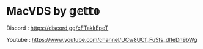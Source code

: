 # MacVDS by 𝕘𝕖𝕥𝕥𝕠

Discord : https://discord.gg/cFTakkEpeT

Youtube : https://www.youtube.com/channel/UCw8UCf_Fu5fs_dl1eDn9bWg
